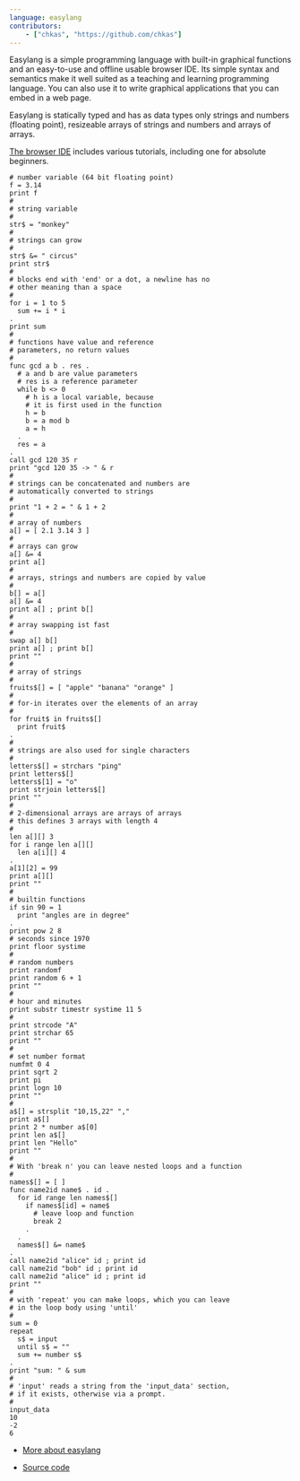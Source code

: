 ```yaml
---
language: easylang
contributors:
    - ["chkas", "https://github.com/chkas"]
---
```


Easylang is a simple programming language with built-in graphical functions and an easy-to-use and offline usable browser IDE. Its simple syntax and semantics make it well suited as a teaching and learning programming language. You can also use it to write graphical applications that you can embed in a web page. 

Easylang is statically typed and has as data types only strings and numbers (floating point), resizeable arrays of strings and numbers and arrays of arrays.

[The browser IDE](https://easylang.online/ide/) includes various tutorials, including one for absolute beginners.

```
# number variable (64 bit floating point)
f = 3.14
print f
# 
# string variable
# 
str$ = "monkey"
# 
# strings can grow
# 
str$ &= " circus"
print str$
# 
# blocks end with 'end' or a dot, a newline has no
# other meaning than a space
# 
for i = 1 to 5
  sum += i * i
.
print sum
# 
# functions have value and reference
# parameters, no return values
# 
func gcd a b . res .
  # a and b are value parameters
  # res is a reference parameter
  while b <> 0
    # h is a local variable, because 
    # it is first used in the function
    h = b
    b = a mod b
    a = h
  .
  res = a
.
call gcd 120 35 r
print "gcd 120 35 -> " & r
# 
# strings can be concatenated and numbers are
# automatically converted to strings
# 
print "1 + 2 = " & 1 + 2
# 
# array of numbers
a[] = [ 2.1 3.14 3 ]
# 
# arrays can grow
a[] &= 4
print a[]
# 
# arrays, strings and numbers are copied by value
# 
b[] = a[]
a[] &= 4
print a[] ; print b[]
# 
# array swapping ist fast
# 
swap a[] b[]
print a[] ; print b[]
print ""
# 
# array of strings
# 
fruits$[] = [ "apple" "banana" "orange" ]
# 
# for-in iterates over the elements of an array
# 
for fruit$ in fruits$[]
  print fruit$
.
# 
# strings are also used for single characters
# 
letters$[] = strchars "ping"
print letters$[]
letters$[1] = "o"
print strjoin letters$[]
print ""
# 
# 2-dimensional arrays are arrays of arrays
# this defines 3 arrays with length 4
# 
len a[][] 3
for i range len a[][]
  len a[i][] 4
.
a[1][2] = 99
print a[][]
print ""
# 
# builtin functions
if sin 90 = 1
  print "angles are in degree"
.
print pow 2 8
# seconds since 1970
print floor systime
# 
# random numbers
print randomf
print random 6 + 1
print ""
# 
# hour and minutes
print substr timestr systime 11 5
# 
print strcode "A"
print strchar 65
print ""
# 
# set number format
numfmt 0 4
print sqrt 2
print pi
print logn 10
print ""
# 
a$[] = strsplit "10,15,22" ","
print a$[]
print 2 * number a$[0]
print len a$[]
print len "Hello"
print ""
# 
# With 'break n' you can leave nested loops and a function
# 
names$[] = [ ]
func name2id name$ . id .
  for id range len names$[]
    if names$[id] = name$
      # leave loop and function
      break 2
    .
  .
  names$[] &= name$
.
call name2id "alice" id ; print id
call name2id "bob" id ; print id
call name2id "alice" id ; print id
print ""
# 
# with 'repeat' you can make loops, which you can leave
# in the loop body using 'until'
# 
sum = 0
repeat
  s$ = input
  until s$ = ""
  sum += number s$
.
print "sum: " & sum
# 
# 'input' reads a string from the 'input_data' section, 
# if it exists, otherwise via a prompt.
# 
input_data
10
-2
6
```

* [More about easylang](https://easylang.online/)

* [Source code](https://github.com/chkas/easylang)

